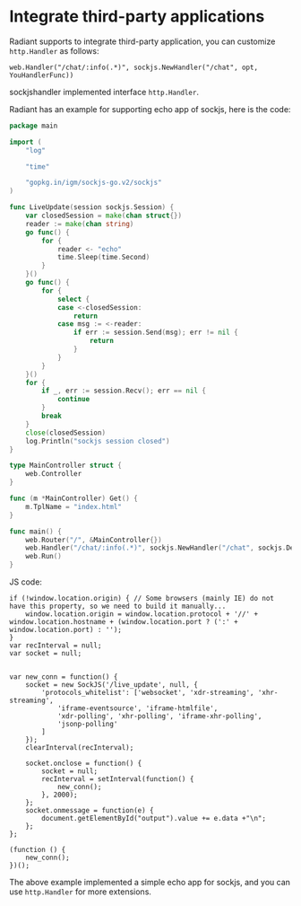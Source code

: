 # Integrate third-party applications

Radiant supports to integrate third-party application, you can customize `http.Handler` as follows:

	web.Handler("/chat/:info(.*)", sockjs.NewHandler("/chat", opt, YouHandlerFunc))

sockjshandler implemented interface `http.Handler`.

Radiant has an example for supporting echo app of sockjs, here is the code:

```go
package main

import (
	"log"

	"time"

	"gopkg.in/igm/sockjs-go.v2/sockjs"
)

func LiveUpdate(session sockjs.Session) {
	var closedSession = make(chan struct{})
	reader := make(chan string)
	go func() {
		for {
			reader <- "echo"
			time.Sleep(time.Second)
		}
	}()
	go func() {
		for {
			select {
			case <-closedSession:
				return
			case msg := <-reader:
				if err := session.Send(msg); err != nil {
					return
				}
			}
		}
	}()
	for {
		if _, err := session.Recv(); err == nil {
			continue
		}
		break
	}
	close(closedSession)
	log.Println("sockjs session closed")
}

type MainController struct {
	web.Controller
}

func (m *MainController) Get() {
	m.TplName = "index.html"
}

func main() {
	web.Router("/", &MainController{})
	web.Handler("/chat/:info(.*)", sockjs.NewHandler("/chat", sockjs.DefaultOptions, YouHandlerFunc))
	web.Run()
}
```
JS code:
```
if (!window.location.origin) { // Some browsers (mainly IE) do not have this property, so we need to build it manually...
    window.location.origin = window.location.protocol + '//' + window.location.hostname + (window.location.port ? (':' + window.location.port) : '');
}
var recInterval = null;
var socket = null;


var new_conn = function() {
    socket = new SockJS('/live_update', null, {
        'protocols_whitelist': ['websocket', 'xdr-streaming', 'xhr-streaming',
            'iframe-eventsource', 'iframe-htmlfile',
            'xdr-polling', 'xhr-polling', 'iframe-xhr-polling',
            'jsonp-polling'
        ]
    });
    clearInterval(recInterval);

    socket.onclose = function() {
        socket = null;
        recInterval = setInterval(function() {
            new_conn();
        }, 2000);
    };
    socket.onmessage = function(e) {
        document.getElementById("output").value += e.data +"\n";
    };
};

(function () {
    new_conn();
})();

```
The above example implemented a simple echo app for sockjs, and you can use `http.Handler` for more extensions.
